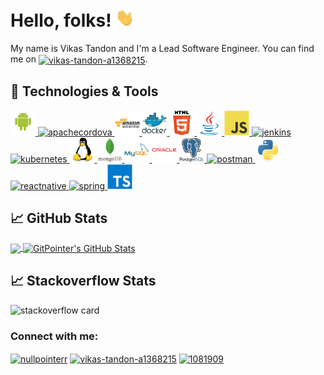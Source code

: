 <meta name="title" content="GitPointer (X@Pointer) · GitHub">
<meta name="description" content="GitPointer has 18 repositories available. Follow their code on GitHub.">
<meta property="og:image" content="https://avatars.githubusercontent.com/u/4018280?s=400&u=06cc2fcad16fed13ca7a155f2c713add8f4ce5af&v=4">

<!-- [![Header](https://raw.githubusercontent.com/Gitpointer/Gitpointer/master/read_me_header.jpg "Header")](https://github.com/GitPointer) -->

# Hello, folks! <img src="https://raw.githubusercontent.com/Gitpointer/Gitpointer/master/wave.gif" width="30px">

My name is Vikas Tandon and I'm a Lead Software Engineer. You can find me on <a href="https://linkedin.com/in/vikas-tandon-a1368215" target="blank"><img align="center" src="https://cdn.jsdelivr.net/npm/simple-icons@3.0.1/icons/linkedin.svg" alt="vikas-tandon-a1368215" height="20" width="20" /></a>.

## 🔧 Technologies & Tools
<p align="left"> <a href="https://developer.android.com" target="_blank"> <img src="https://raw.githubusercontent.com/devicons/devicon/master/icons/android/android-original-wordmark.svg" alt="android" width="40" height="40"/> </a> <a href="https://cordova.apache.org/" target="_blank"> <img src="https://www.vectorlogo.zone/logos/apache_cordova/apache_cordova-icon.svg" alt="apachecordova" width="40" height="40"/> </a> <a href="https://aws.amazon.com" target="_blank"> <img src="https://raw.githubusercontent.com/devicons/devicon/master/icons/amazonwebservices/amazonwebservices-original-wordmark.svg" alt="aws" width="40" height="40"/> </a> <a href="https://www.docker.com/" target="_blank"> <img src="https://raw.githubusercontent.com/devicons/devicon/master/icons/docker/docker-original-wordmark.svg" alt="docker" width="40" height="40"/> </a> <a href="https://www.w3.org/html/" target="_blank"> <img src="https://raw.githubusercontent.com/devicons/devicon/master/icons/html5/html5-original-wordmark.svg" alt="html5" width="40" height="40"/> </a> <a href="https://www.java.com" target="_blank"> <img src="https://raw.githubusercontent.com/devicons/devicon/master/icons/java/java-original.svg" alt="java" width="40" height="40"/> </a> <a href="https://developer.mozilla.org/en-US/docs/Web/JavaScript" target="_blank"> <img src="https://raw.githubusercontent.com/devicons/devicon/master/icons/javascript/javascript-original.svg" alt="javascript" width="40" height="40"/> </a> <a href="https://www.jenkins.io" target="_blank"> <img src="https://www.vectorlogo.zone/logos/jenkins/jenkins-icon.svg" alt="jenkins" width="40" height="40"/> </a> <a href="https://kubernetes.io" target="_blank"> <img src="https://www.vectorlogo.zone/logos/kubernetes/kubernetes-icon.svg" alt="kubernetes" width="40" height="40"/> </a> <a href="https://www.linux.org/" target="_blank"> <img src="https://raw.githubusercontent.com/devicons/devicon/master/icons/linux/linux-original.svg" alt="linux" width="40" height="40"/> </a> <a href="https://www.mongodb.com/" target="_blank"> <img src="https://raw.githubusercontent.com/devicons/devicon/master/icons/mongodb/mongodb-original-wordmark.svg" alt="mongodb" width="40" height="40"/> </a> <a href="https://www.mysql.com/" target="_blank"> <img src="https://raw.githubusercontent.com/devicons/devicon/master/icons/mysql/mysql-original-wordmark.svg" alt="mysql" width="40" height="40"/> </a> <a href="https://www.oracle.com/" target="_blank"> <img src="https://raw.githubusercontent.com/devicons/devicon/master/icons/oracle/oracle-original.svg" alt="oracle" width="40" height="40"/> </a> <a href="https://www.postgresql.org" target="_blank"> <img src="https://raw.githubusercontent.com/devicons/devicon/master/icons/postgresql/postgresql-original-wordmark.svg" alt="postgresql" width="40" height="40"/> </a> <a href="https://postman.com" target="_blank"> <img src="https://www.vectorlogo.zone/logos/getpostman/getpostman-icon.svg" alt="postman" width="40" height="40"/> </a> <a href="https://www.python.org" target="_blank"> <img src="https://raw.githubusercontent.com/devicons/devicon/master/icons/python/python-original.svg" alt="python" width="40" height="40"/> </a> <a href="https://reactnative.dev/" target="_blank"> <img src="https://reactnative.dev/img/header_logo.svg" alt="reactnative" width="40" height="40"/> </a> <a href="https://spring.io/" target="_blank"> <img src="https://www.vectorlogo.zone/logos/springio/springio-icon.svg" alt="spring" width="40" height="40"/> </a> <a href="https://www.typescriptlang.org/" target="_blank"> <img src="https://raw.githubusercontent.com/devicons/devicon/master/icons/typescript/typescript-original.svg" alt="typescript" width="40" height="40"/> </a> </p>

## &#x1f4c8; GitHub Stats

<a href="https://github.com/GitPointer/GitPointer">
  <img align="center" src="https://github-readme-stats.vercel.app/api/top-langs/?username=GitPointer&hide=html&title_color=ffffff&text_color=c9cacc&icon_color=2bbc8a&bg_color=1d1f21" />
</a>
<a href="https://github.com/GitPointer/GitPointer">
  <img align="center" src="https://github-readme-stats.vercel.app/api?username=GitPointer&show_icons=true&line_height=27&count_private=true&title_color=ffffff&text_color=c9cacc&icon_color=2bbc8a&bg_color=1d1f21" alt="GitPointer's GitHub Stats" />
</a>

## &#x1f4c8; Stackoverflow Stats
![stackoverflow card](https://readme-components.vercel.app/api?component=stackoverflow&stackoverflowid=1081909&theme=dark)



<h3 align="left">Connect with me:</h3>
<p align="left">
<a href="https://codepen.io/nullpointerr" target="blank"><img align="center" src="https://cdn.jsdelivr.net/npm/simple-icons@3.0.1/icons/codepen.svg" alt="nullpointerr" height="30" width="40" /></a>
<a href="https://linkedin.com/in/vikas-tandon-a1368215" target="blank"><img align="center" src="https://cdn.jsdelivr.net/npm/simple-icons@3.0.1/icons/linkedin.svg" alt="vikas-tandon-a1368215" height="30" width="40" /></a>
<a href="https://stackoverflow.com/users/1081909" target="blank"><img align="center" src="https://cdn.jsdelivr.net/npm/simple-icons@3.0.1/icons/stackoverflow.svg" alt="1081909" height="30" width="40" /></a>
</p>
<!-- links to social media icons -->

<!-- icons with padding -->

[1.1]: http://i.imgur.com/tXSoThF.png (twitter icon with padding)
[2.1]: http://i.imgur.com/0o48UoR.png (github icon with padding)

<!-- icons without padding -->

[1.2]: http://i.imgur.com/wWzX9uB.png (twitter icon without padding)
[2.2]: http://i.imgur.com/9I6NRUm.png (github icon without padding)
[3.2]: https://raw.githubusercontent.com/Gitpointer/Gitpointer/master/linkedin-3-16.png (LinkedIn icon without padding)


<!-- links to your social media accounts -->

[1]: https://github.com/GitPointer
[2]: https://www.linkedin.com/in/vikas-tandon-a1368215


<!-- Resources -->
<!-- Icons: https://simpleicons.org/ -->
<!-- GitHub Stats: https://github.com/anuraghazra/github-readme-stats -->
<!-- Emojis: https://emojipedia.org/emoji/ -->
<!-- HTML Emojis: https://www.fileformat.info/index.htm -->
<!-- Shields: https://shields.io/ -->
<!-- Awesome GitHub Profile README: https://github.com/abhisheknaiidu/awesome-github-profile-readme -->


<!--
**GitPointer/GitPointer** is a ✨ _special_ ✨ repository because its `README.md` (this file) appears on your GitHub profile.

Here are some ideas to get you started:

- 🔭 I’m currently working on ...
- 🌱 I’m currently learning ...
- 👯 I’m looking to collaborate on ...
- 🤔 I’m looking for help with ...
- 💬 Ask me about ...
- 📫 How to reach me: ...
- 😄 Pronouns: ...
- ⚡ Fun fact: ...



<h1 align="center">Hi 👋, I'm Vikas Tandon</h1>
<h3 align="center">A passionate frontend developer from India</h3>

<p align="left"> <img src="https://komarev.com/ghpvc/?username=gitpointer&label=Profile%20views&color=0e75b6&style=flat" alt="gitpointer" /> </p>

<p align="left"> <a href="https://github.com/ryo-ma/github-profile-trophy"><img src="https://github-profile-trophy.vercel.app/?username=gitpointer" alt="gitpointer" /></a> </p>

<h3 align="left">Connect with me:</h3>
<p align="left">
<a href="https://codepen.io/nullpointerr" target="blank"><img align="center" src="https://cdn.jsdelivr.net/npm/simple-icons@3.0.1/icons/codepen.svg" alt="nullpointerr" height="30" width="40" /></a>
<a href="https://linkedin.com/in/vikas-tandon-a1368215" target="blank"><img align="center" src="https://cdn.jsdelivr.net/npm/simple-icons@3.0.1/icons/linkedin.svg" alt="vikas-tandon-a1368215" height="30" width="40" /></a>
<a href="https://stackoverflow.com/users/1081909" target="blank"><img align="center" src="https://cdn.jsdelivr.net/npm/simple-icons@3.0.1/icons/stackoverflow.svg" alt="1081909" height="30" width="40" /></a>
</p>

## <h3 align="left">🔧 Technologies & Tools:</h3>

![](https://img.shields.io/badge/OS-Linux-informational?style=flat&logo=linux&logoColor=white&color=2bbc8a)
![](https://img.shields.io/badge/Editor-IntelliJ_IDEA-informational?style=flat&logo=intellij-idea&logoColor=white&color=2bbc8a)
![](https://img.shields.io/badge/Editor-Eclipse-informational?style=flat&logo=Eclipse-IDE&logoColor=white&color=2bbc8a)
![](https://img.shields.io/badge/Code-Java-informational?style=flat&logo=java&logoColor=white&color=2bbc8a)
![](https://img.shields.io/badge/Code-Python-informational?style=flat&logo=python&logoColor=white&color=2bbc8a)
![](https://img.shields.io/badge/Code-JavaScript-informational?style=flat&logo=javascript&logoColor=white&color=2bbc8a)
![](https://img.shields.io/badge/Shell-Bash-informational?style=flat&logo=gnu-bash&logoColor=white&color=2bbc8a)
![](https://img.shields.io/badge/Tools-PostgreSQL-informational?style=flat&logo=postgresql&logoColor=white&color=2bbc8a)
![](https://img.shields.io/badge/Tools-Docker-informational?style=flat&logo=docker&logoColor=white&color=2bbc8a)
![](https://img.shields.io/badge/Tools-Kubernetes-informational?style=flat&logo=kubernetes&logoColor=white&color=2bbc8a)
![](https://img.shields.io/badge/Cloud-AWS-green?style=flat&logo=Amazon&logoColor=white&color=2bbc8a)

<p><img align="left" src="https://github-readme-stats.vercel.app/api/top-langs?username=gitpointer&show_icons=true&locale=en&layout=compact" alt="gitpointer" /></p>

<p>&nbsp;<img align="center" src="https://github-readme-stats.vercel.app/api?username=gitpointer&show_icons=true&locale=en" alt="gitpointer" /></p>

<p><img align="center" src="https://github-readme-streak-stats.herokuapp.com/?user=gitpointer&" alt="gitpointer" /></p>

-->
